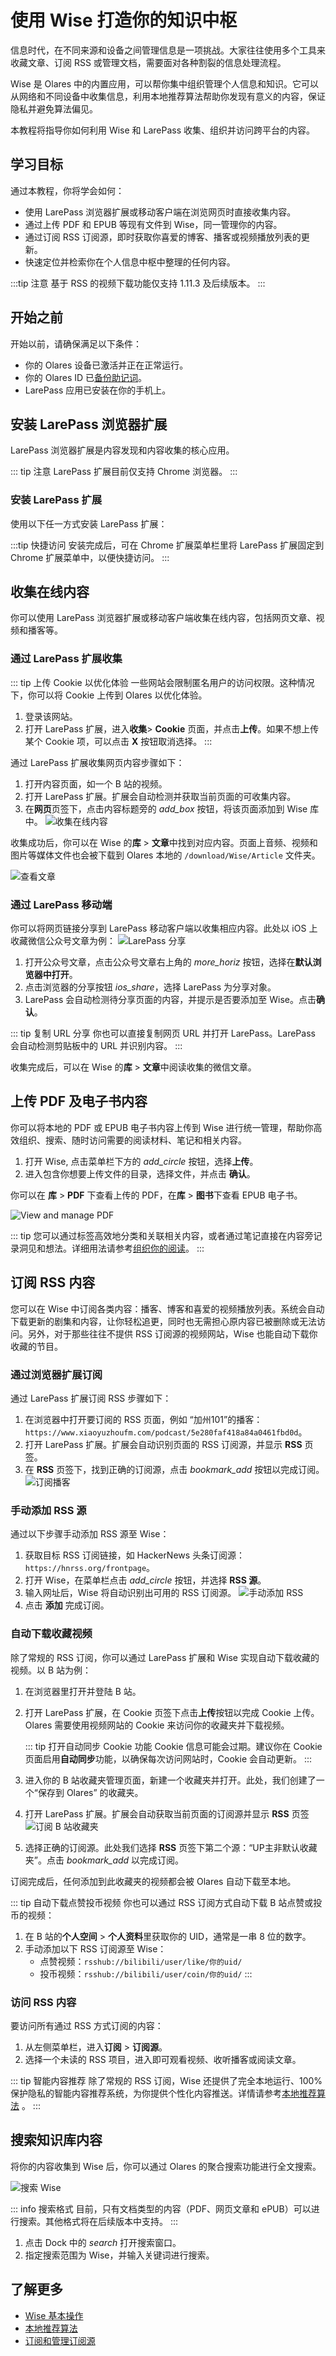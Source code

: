 
# 使用 Wise 打造你的知识中枢

信息时代，在不同来源和设备之间管理信息是一项挑战。大家往往使用多个工具来收藏文章、订阅 RSS 或管理文档，需要面对各种割裂的信息处理流程。

Wise 是 Olares 中的内置应用，可以帮你集中组织管理个人信息和知识。它可以从网络和不同设备中收集信息，利用本地推荐算法帮助你发现有意义的内容，保证隐私并避免算法偏见。

本教程将指导你如何利用 Wise 和 LarePass 收集、组织并访问跨平台的内容。

## 学习目标

通过本教程，你将学会如何：
- 使用 LarePass 浏览器扩展或移动客户端在浏览网页时直接收集内容。
- 通过上传 PDF 和 EPUB 等现有文件到 Wise，同一管理你的内容。
- 通过订阅 RSS 订阅源，即时获取你喜爱的博客、播客或视频播放列表的更新。
- 快速定位并检索你在个人信息中枢中整理的任何内容。

:::tip 注意
基于 RSS 的视频下载功能仅支持 1.11.3 及后续版本。
:::

## 开始之前

开始以前，请确保满足以下条件：

- 你的 Olares 设备已激活并正在正常运行。
- 你的 Olares ID 已[备份助记词](../get-started/back-up-mnemonics.md)。
- LarePass 应用已安装在你的手机上。

## 安装 LarePass 浏览器扩展

LarePass 浏览器扩展是内容发现和内容收集的核心应用。

::: tip 注意
LarePass 扩展目前仅支持 Chrome 浏览器。
:::

### 安装 LarePass 扩展

使用以下任一方式安装 LarePass 扩展：

<tabs>
<template #从-Chrome-网页应用商店>
a. 在 Chrome 网上应用店中搜索 LarePass。

b. 打开详情页面，点击 **添加到 Chrome** 进行安装。

</template>
<template #离线安装>

a. 访问 https://olares.cn/larepass 手动下载 LarePass 扩展的安装文件并解压。

b. 在 URL 地址栏中输入 `chrome://extensions/` 以进入扩展管理页面。

c. 在右上角启用 **开发者模式**。

d. 点击 **加载已解压的扩展程序** 选项，选择解压后的 LarePass 扩展文件夹完成安装。
</template>
</tabs>

:::tip 快捷访问
安装完成后，可在 Chrome 扩展菜单栏里将 LarePass 扩展固定到 Chrome 扩展菜单中，以便快捷访问。
:::

## 收集在线内容 
你可以使用 LarePass 浏览器扩展或移动客户端收集在线内容，包括网页文章、视频和播客等。

### 通过 LarePass 扩展收集

::: tip 上传 Cookie 以优化体验
一些网站会限制匿名用户的访问权限。这种情况下，你可以将 Cookie 上传到 Olares 以优化体验。
1. 登录该网站。
2. 打开 LarePass 扩展，进入**收集**> **Cookie** 页面，并点击**上传**。如果不想上传某个 Cookie 项，可以点击 **X** 按钮取消选择。
:::

通过 LarePass 扩展收集网页内容步骤如下： 

1. 打开内容页面，如一个 B 站的视频。
2. 打开 LarePass 扩展。扩展会自动检测并获取当前页面的可收集内容。
3. 在**网页**页签下，点击内容标题旁的 <i class="material-symbols-outlined">add_box</i> 按钮，将该页面添加到 Wise 库中。
   ![收集在线内容](/images/zh/manual/tutorials/wise-collect-web-content.png#bordered)

收集成功后，你可以在 Wise 的**库** > **文章**中找到对应内容。页面上音频、视频和图片等媒体文件也会被下载到 Olares 本地的 `/download/Wise/Article` 文件夹。

![查看文章](/images/zh/manual/tutorials/wise-view-article.png#bordered)


### 通过 LarePass 移动端

你可以将网页链接分享到 LarePass 移动客户端以收集相应内容。此处以 iOS 上收藏微信公众号文章为例：
![LarePass 分享](/images/zh/manual/tutorials/wise-larepass-share.png#bordered)
1. 打开公众号文章，点击公众号文章右上角的 <i class="material-symbols-outlined">more_horiz</i> 按钮，选择在**默认浏览器中打开**。
2. 点击浏览器的分享按钮 <i class="material-symbols-outlined">ios_share</i>，选择 LarePass 为分享对象。
3. LarePass 会自动检测待分享页面的内容，并提示是否要添加至 Wise。点击**确认**。

::: tip 复制 URL 分享
你也可以直接复制网页 URL 并打开 LarePass。LarePass 会自动检测剪贴板中的 URL 并识别内容。
:::

收集完成后，可以在 Wise 的**库** > **文章**中阅读收集的微信文章。

## 上传 PDF 及电子书内容

你可以将本地的 PDF 或 EPUB 电子书内容上传到 Wise 进行统一管理，帮助你高效组织、搜索、随时访问需要的阅读材料、笔记和相关内容。
1. 打开 Wise, 点击菜单栏下方的 <i class="material-symbols-outlined">add_circle</i> 按钮，选择**上传**。
2. 进入包含你想要上传文件的目录，选择文件，并点击 **确认**。

你可以在 **库** > **PDF** 下查看上传的 PDF，在**库** > **图书**下查看 EPUB 电子书。

![View and manage PDF](/images/zh/manual/tutorials/wise-pdf.png#bordered)

::: tip 
您可以通过标签高效地分类和关联相关内容，或者通过笔记直接在内容旁记录洞见和想法。详细用法请参考[组织你的阅读](../tasks/wise-basics.md#组织你的阅读)。
:::

## 订阅 RSS 内容

您可以在 Wise 中订阅各类内容：播客、博客和喜爱的视频播放列表。系统会自动下载更新的剧集和内容，让你轻松追更，同时也无需担心原内容已被删除或无法访问。另外，对于那些往往不提供 RSS 订阅源的视频网站，Wise 也能自动下载你收藏的节目。

### 通过浏览器扩展订阅

通过 LarePass 扩展订阅 RSS 步骤如下：

1. 在浏览器中打开要订阅的 RSS 页面，例如 “加州101”的播客：`https://www.xiaoyuzhoufm.com/podcast/5e280faf418a84a0461fbd0d`。
2. 打开 LarePass 扩展。扩展会自动识别页面的 RSS 订阅源，并显示 **RSS** 页签。
3. 在 **RSS** 页签下，找到正确的订阅源，点击 <i class="material-symbols-outlined">bookmark_add</i> 按钮以完成订阅。
![订阅播客](/images/manual/tutorials/wise-sub-podcast.png#bordered)

### 手动添加 RSS 源

通过以下步骤手动添加 RSS 源至 Wise：

1. 获取目标 RSS 订阅链接，如 HackerNews 头条订阅源： `https://hnrss.org/frontpage`。
2. 打开 Wise，在菜单栏点击 <i class="material-symbols-outlined">add_circle</i> 按钮，并选择 **RSS 源**。
3. 输入网址后，Wise 将自动识别出可用的 RSS 订阅源。
   ![手动添加 RSS](/images/zh/manual/tutorials/wise-add-rss.png#bordered)
4. 点击 **添加** 完成订阅。

### 自动下载收藏视频

除了常规的 RSS 订阅，你可以通过 LarePass 扩展和 Wise 实现自动下载收藏的视频。以 B 站为例：

1. 在浏览器里打开并登陆 B 站。
2. 打开 LarePass 扩展，在 Cookie 页签下点击**上传**按钮以完成 Cookie 上传。Olares 需要使用视频网站的 Cookie 来访问你的收藏夹并下载视频。 
   
   ::: tip 打开自动同步 Cookie 功能
   Cookie 信息可能会过期。建议你在 Cookie 页面启用**自动同步**功能，以确保每次访问网站时，Cookie 会自动更新。
   :::
3. 进入你的 B 站收藏夹管理页面，新建一个收藏夹并打开。此处，我们创建了一个“保存到 Olares” 的收藏夹。
4. 打开 LarePass 扩展。扩展会自动获取当前页面的订阅源并显示 **RSS** 页签
    ![订阅 B 站收藏夹](/images/zh/manual/tutorials/wise-bilibili-rss.png#bordered)
5. 选择正确的订阅源。此处我们选择 **RSS** 页签下第二个源：“UP主非默认收藏夹”。点击 <i class="material-symbols-outlined">bookmark_add</i> 以完成订阅。

订阅完成后，任何添加到此收藏夹的视频都会被 Olares 自动下载至本地。

::: tip 自动下载点赞投币视频
你也可以通过 RSS 订阅方式自动下载 B 站点赞或投币的视频：
1. 在 B 站的**个人空间** > **个人资料**里获取你的 UID，通常是一串 8 位的数字。
2. 手动添加以下 RSS 订阅源至 Wise：
   - 点赞视频：`rsshub://bilibili/user/like/你的uid/`
   - 投币视频：`rsshub://bilibili/user/coin/你的uid/`
:::

### 访问 RSS 内容

要访问所有通过 RSS 方式订阅的内容：
1. 从左侧菜单栏，进入**订阅** > **订阅源**。
2. 选择一个未读的 RSS 项目，进入即可观看视频、收听播客或阅读文章。

::: tip 智能内容推荐
除了常规的 RSS 订阅，Wise 还提供了完全本地运行、100% 保护隐私的智能内容推荐系统，为你提供个性化内容推送。详情请参考[本地推荐算法](../tasks/recommend.md) 。
:::

## 搜索知识库内容

将你的内容收集到 Wise 后，你可以通过 Olares 的聚合搜索功能进行全文搜索。

![搜索 Wise](/images/zh/manual/tutorials/wise-search.png#bordered)

::: info 搜索格式
目前，只有文档类型的内容（PDF、网页文章和 ePUB）可以进行搜索。其他格式将在后续版本中支持。
:::
1. 点击 Dock 中的 <i class="material-symbols-outlined">search</i> 打开搜索窗口。
2. 指定搜索范围为 Wise，并输入关键词进行搜索。

## 了解更多

- [Wise 基本操作](../tasks/wise-basics.md)
- [本地推荐算法](../tasks/recommend.md)
- [订阅和管理订阅源](../tasks/subscribe.md)
